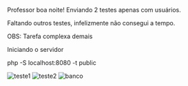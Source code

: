 Professor boa noite!
Enviando 2 testes apenas com usuários.

Faltando outros testes, infelizmente não consegui a tempo.

OBS: Tarefa complexa demais

Iniciando o servidor

php -S localhost:8080 -t public

![teste1](https://user-images.githubusercontent.com/42076192/116327152-7c796780-a79c-11eb-9efd-07c6f3639a8b.png)
![teste2](https://user-images.githubusercontent.com/42076192/116327157-7e432b00-a79c-11eb-92e2-1bcdfe68704a.png)
![banco](https://user-images.githubusercontent.com/42076192/116381113-f89a9c00-a7ea-11eb-9cf1-d2654cbf71dc.png)
